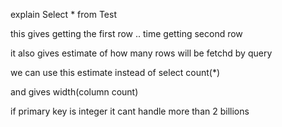 explain Select * from Test

this gives getting the first row .. time getting second row

it also gives estimate of how many rows will be fetchd by query

we can use this estimate instead of select count(*)

and gives width(column count)

if primary key is integer it cant handle more than 2 billions

